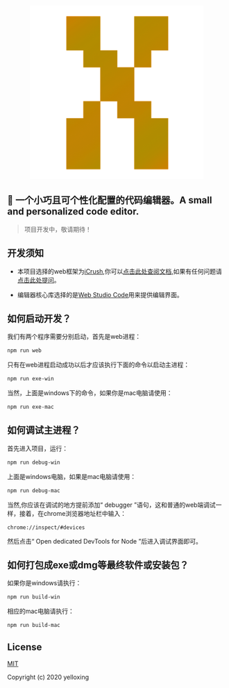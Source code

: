 
<p align="center"><a href="https://github.com/yelloxing/Open-Code-Editor" target="_blank">
<img width="400" src="./web/assets/images/logo.png" alt="Open Code Editor"></a></p>

📄 一个小巧且可个性化配置的代码编辑器。A small and personalized code editor.
------------------------------------------------------------------------------

> 项目开发中，敬请期待！

## 开发须知

- 本项目选择的web框架为[iCrush](https://github.com/yelloxing/iCrush),你可以[点击此处查阅文档](https://yelloxing.github.io/iCrush/index.html),如果有任何问题请[点击此处提问](https://github.com/yelloxing/iCrush/issues)。

- 编辑器核心库选择的是[Web Studio Code](https://github.com/yelloxing/Web-Studio-Code)用来提供编辑界面。

## 如何启动开发？

我们有两个程序需要分别启动，首先是web进程：

```bash
npm run web
```

只有在web进程启动成功以后才应该执行下面的命令以启动主进程：

```bash
npm run exe-win
```

当然，上面是windows下的命令，如果你是mac电脑请使用：

```bash
npm run exe-mac
```

## 如何调试主进程？

首先进入项目，运行：

```bash
npm run debug-win
```

上面是windows电脑，如果是mac电脑请使用：

```bash
npm run debug-mac
```

当然,你应该在调试的地方提前添加“ debugger ”语句，这和普通的web端调试一样，接着，在chrome浏览器地址栏中输入：

```
chrome://inspect/#devices
```

然后点击“ Open dedicated DevTools for Node ”后进入调试界面即可。

## 如何打包成exe或dmg等最终软件或安装包？

如果你是windows请执行：

```bash
npm run build-win
```

相应的mac电脑请执行：

```bash
npm run build-mac
```

## License

[MIT](https://github.com/yelloxing/Open-Code-Editor/blob/master/LICENSE)

Copyright (c) 2020 yelloxing
